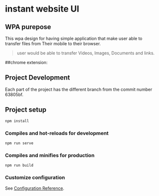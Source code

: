 # instant website UI

## WPA purepose

This wpa design for having simple application that make user able to transfer files from Their mobile to their browser.
> user would be able to transfer Videos, Images, Documents and links.

##chrome extension:



## Project Development

Each part of the project has the different branch from the commit number 63805bf.

## Project setup
```
npm install
```

### Compiles and hot-reloads for development
```
npm run serve
```

### Compiles and minifies for production
```
npm run build
```

### Customize configuration
See [Configuration Reference](https://cli.vuejs.org/config/).
